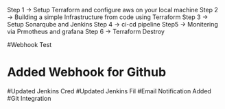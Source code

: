 Step 1 → Setup Terraform and configure aws on your local machine
Step 2 → Building a simple Infrastructure from code using Terraform
Step 3 → Setup Sonarqube and Jenkins
Step 4 → ci-cd pipeline
Step5 → Monitering via Prmotheus and grafana
Step 6 → Terraform Destroy

#Webhook Test

# Added Webhook for Github
#Updated Jenkins Cred
#Updated Jenkins Fil
#Email Notification Added
#Git Integration
